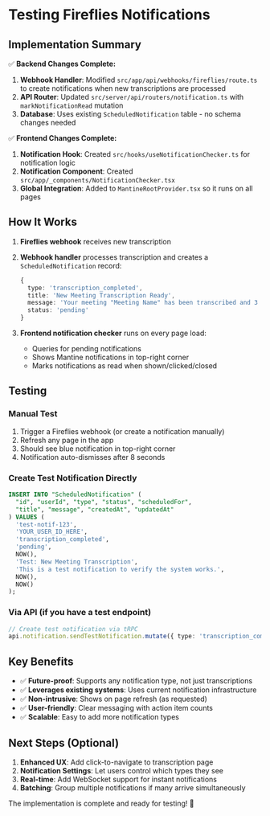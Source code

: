 # Testing Fireflies Notifications

## Implementation Summary

✅ **Backend Changes Complete:**
1. **Webhook Handler**: Modified `src/app/api/webhooks/fireflies/route.ts` to create notifications when new transcriptions are processed
2. **API Router**: Updated `src/server/api/routers/notification.ts` with `markNotificationRead` mutation
3. **Database**: Uses existing `ScheduledNotification` table - no schema changes needed

✅ **Frontend Changes Complete:**
1. **Notification Hook**: Created `src/hooks/useNotificationChecker.ts` for notification logic
2. **Notification Component**: Created `src/app/_components/NotificationChecker.tsx` 
3. **Global Integration**: Added to `MantineRootProvider.tsx` so it runs on all pages

## How It Works

1. **Fireflies webhook** receives new transcription
2. **Webhook handler** processes transcription and creates a `ScheduledNotification` record:
   ```typescript
   {
     type: 'transcription_completed',
     title: 'New Meeting Transcription Ready',
     message: 'Your meeting "Meeting Name" has been transcribed and 3 action items were found. Ready for review.',
     status: 'pending'
   }
   ```

3. **Frontend notification checker** runs on every page load:
   - Queries for pending notifications
   - Shows Mantine notifications in top-right corner 
   - Marks notifications as read when shown/clicked/closed

## Testing

### Manual Test
1. Trigger a Fireflies webhook (or create a notification manually)
2. Refresh any page in the app
3. Should see blue notification in top-right corner
4. Notification auto-dismisses after 8 seconds

### Create Test Notification Directly
```sql
INSERT INTO "ScheduledNotification" (
  "id", "userId", "type", "status", "scheduledFor", 
  "title", "message", "createdAt", "updatedAt"
) VALUES (
  'test-notif-123', 
  'YOUR_USER_ID_HERE', 
  'transcription_completed', 
  'pending', 
  NOW(), 
  'Test: New Meeting Transcription', 
  'This is a test notification to verify the system works.', 
  NOW(), 
  NOW()
);
```

### Via API (if you have a test endpoint)
```typescript
// Create test notification via tRPC
api.notification.sendTestNotification.mutate({ type: 'transcription_completed' });
```

## Key Benefits

- ✅ **Future-proof**: Supports any notification type, not just transcriptions
- ✅ **Leverages existing systems**: Uses current notification infrastructure  
- ✅ **Non-intrusive**: Shows on page refresh (as requested)
- ✅ **User-friendly**: Clear messaging with action item counts
- ✅ **Scalable**: Easy to add more notification types

## Next Steps (Optional)

1. **Enhanced UX**: Add click-to-navigate to transcription page
2. **Notification Settings**: Let users control which types they see
3. **Real-time**: Add WebSocket support for instant notifications
4. **Batching**: Group multiple notifications if many arrive simultaneously

The implementation is complete and ready for testing! 🎉